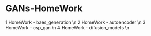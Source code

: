 # GANs-HomeWork

1 HomeWork - baes_generation \n
2 HomeWork - autoencoder \n
3 HomeWork - csp_gan \n
4 HomeWork - difusion_models \n
